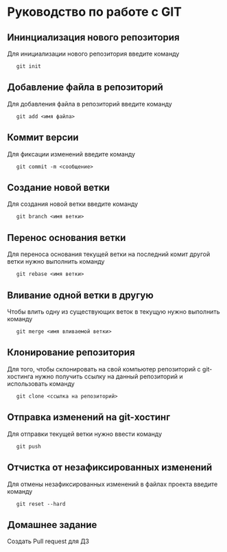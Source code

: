 # Руководство по работе с GIT

## Ининциализация нового репозитория

Для инициализации нового репозитория введите команду 
```
   git init
```

## Добавление файла в репозиторий

Для добавления файла в репозиторий введите команду
```
   git add <имя файла>
```

## Коммит версии

Для фиксации изменений введите команду 
```
   git commit -m <сообщение>
```

## Создание новой ветки

Для создания новой ветки введите команду 
```
   git branch <имя ветки>
```

## Перенос основания ветки

Для переноса основания текущей ветки на последний комит другой ветки нужно выполнить команду
```
   git rebase <имя ветки>
```

## Вливание одной ветки в другую

Чтобы влить одну из существующих веток в текущую нужно выполнить команду
```
   git merge <имя вливаемой ветки>
```

## Клонирование репозитория

Для того, чтобы склонировать на свой компьютер репозиторий с git-хостинга нужно получить ссылку на данный репозиторий и использовать команду 

```
   git clone <ссылка на репозиторий>
```

## Отправка изменений на git-хостинг

Для отправки текущей ветки нужно ввести команду 
```
   git push
```

## Отчистка от незафиксированных изменений

Для отмены незафиксированных изменений в файлах проекта введите команду
```
   git reset --hard
```
## Домашнее задание

Создать Pull request для ДЗ